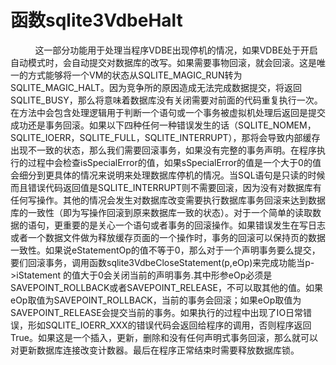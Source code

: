# 函数sqlite3VdbeHalt
&nbsp;&nbsp;&nbsp;&nbsp;&nbsp;&nbsp;
&nbsp;&nbsp;&nbsp;这一部分功能用于处理当程序VDBE出现停机的情况，如果VDBE处于开启自动模式时，会自动提交对数据库的改写。如果需要事物回滚，就会回滚。这是唯一的方式能够将一个VM的状态从SQLITE_MAGIC_RUN转为SQLITE_MAGIC_HALT。因为竞争所的原因造成无法完成数据提交，将返回SQLITE_BUSY，那么将意味着数据库没有关闭需要对前面的代码重复执行一次。在方法中会包含处理逻辑用于判断一个语句或一个事务被虚拟机处理后返回是提交成功还是事务回滚。如果以下四种任何一种错误发生的话（SQLITE_NOMEM，SQLITE_IOERR，SQLITE_FULL，SQLITE_INTERRUPT），那将会导致内部缓存出现不一致的状态，那么我们需要回滚事务，如果没有完整的事务声明。在程序执行的过程中会检查isSpecialError的值，如果sSpecialError的值是一个大于0的值会细分到更具体的情况来说明来处理数据库停机的情况。当SQL语句是只读的时候而且错误代码返回值是SQLITE_INTERRUPT则不需要回滚，因为没有对数据库有任何写操作。其他的情况会发生对数据库改变需要执行数据库事务回滚来达到数据库的一致性（即为写操作回滚到原来数据库一致的状态）。对于一个简单的读取数据的语句，更重要的是关心一个语句或者事务的回滚操作。如果错误发生在写日志或者一个数据文件做为释放缓存页面的一个操作时，事务的回滚可以保持页的数据一致性。如果说eStatementOp的值不等于0，那么对于一个声明事务要么提交，要们回滚事务，调用函数sqlite3VdbeCloseStatement(p,eOp)来完成功能当p->iStatement 的值大于0会关闭当前的声明事务.其中形参eOp必须是SAVEPOINT_ROLLBACK或者SAVEPOINT_RELEASE，不可以取其他的值。如果eOp取值为SAVEPOINT_ROLLBACK，当前的事务会回滚；如果eOp取值为SAVEPOINT_RELEASE会提交当前的事务。如果执行的过程中出现了IO日常错误，形如SQLITE_IOERR_XXX的错误代码会返回给程序的调用，否则程序返回True。如果这是一个插入，更新，删除和没有任何声明式事务回滚，那么就可以对更新数据库连接改变计数器。最后在程序正常结束时需要释放数据库锁。
